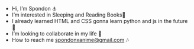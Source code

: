 -  Hi, I’m Spondon ⚓
-  I’m interested in Sleeping and Reading Books📖
-  I already learned HTML and CSS gonna learn python and js in the future💪
-  I’m looking to collaborate in my life 🥂
-  How to reach me spondonxanime@gmail.com 🎶

<!---
SpondonXD/SpondonXD is a ✨ special ✨ repository because its `README.md` (this file) appears on your GitHub profile.
You can click the Preview link to take a look at your changes.
--->
